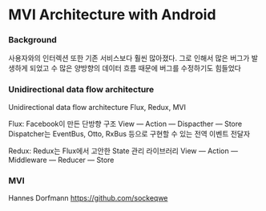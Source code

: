 

# MVI Architecture with Android

### Background

사용자와의 인터렉션 또한 기존 서비스보다 훨씬 많아졌다. 그로 인해서 많은 버그가 발생하게 되었고 수 많은 양방향의 데이터 흐름 때문에 버그를 수정하기도 힘들었다

### Unidirectional data flow architecture 

Unidirectional data flow architecture 
Flux, Redux, MVI

Flux: Facebook이 만든 단방향 구조
View — Action — Dispacther — Store
Dispatcher는 EventBus, Otto, RxBus 등으로 구현할 수 있는 전역 이벤트 전달자

Redux: Redux는 Flux에서 고안한 State 관리 라이브러리
View — Action — Middleware — Reducer — Store


### MVI

Hannes Dorfmann
https://github.com/sockeqwe

<!--stackedit_data:
eyJoaXN0b3J5IjpbLTExNTU5NzcyMDcsLTQ0NTk4MTI2MCw4OD
E0MTk2MTEsLTE5MDczMzI5NF19
-->